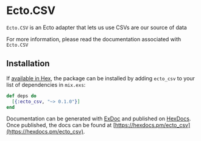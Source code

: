 # Ecto.CSV

`Ecto.CSV` is an Ecto adapter that lets us use CSVs are our source of data

For more information, please read the documentation associated with `Ecto.CSV`

## Installation

If [available in Hex](https://hex.pm/docs/publish), the package can be installed
by adding `ecto_csv` to your list of dependencies in `mix.exs`:

```elixir
def deps do
  [{:ecto_csv, "~> 0.1.0"}]
end
```

Documentation can be generated with [ExDoc](https://github.com/elixir-lang/ex_doc)
and published on [HexDocs](https://hexdocs.pm). Once published, the docs can
be found at [https://hexdocs.pm/ecto_csv](https://hexdocs.pm/ecto_csv).

